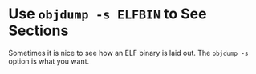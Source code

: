 # Use `objdump -s ELFBIN` to See Sections

Sometimes it is nice to see how an ELF binary is laid out. The `objdump
-s` option is what you want.
